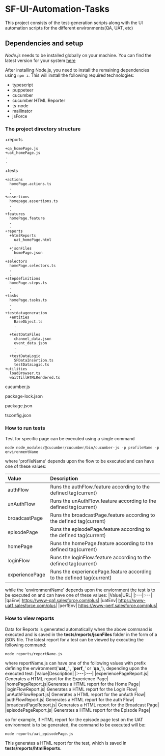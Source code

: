 # SF-UI-Automation-Tasks
This project consists of the test-generation scripts along with the UI automation scripts for the different environments(QA, UAT, etc)
## Dependencies and setup
*Node.js* needs to be installed globally on your machine. You can find the latest version for your system [here](https://nodejs.org/en/download/)

After installing Node.js, you need to install the remaining dependencies using `npm i`. This will install the following required technologies:
- typescript
- puppeteer
- cucumber
- cucumber HTML Reporter
- ts-node
- mailinator
- jsForce

### The project directory structure
+reports

    +qa_homePage.js
    +uat_homePage.js
    .
    .
+tests

    +actions
      homePage.actions.ts
      .
      .
    +assertions
      homepage.assertions.ts
      .
      .
    +features
      homePage.feature
      .
      .
    +reports
      +htmlReports
        uat_homePage.html  
        .
      +jsonFiles
        homePage.json
        .
    +selectors
      homePage.selectors.ts
      .
      .
    +stepdefinitions
      homePage.steps.ts
      .
      .
    +tasks
      homePage.tasks.ts
      .
      .
    +testdatageneration
      +entities
        BaseObject.ts
        .
        .
      +testDataFiles
        channel_data.json
        event_data.json
        .
        .
      +testDataLogic
        SFDataInsertion.ts
        testDataLogic.ts
    +utilities
      loadBrowser.ts
      waitTillHTMLRendered.ts
    
  cucumber.js
  
  package-lock.json
  
  package.json
  
  tsconfig.json

### How to run tests
Test for specific page can be executed using a single command
```
node node_modules/@cucumber/cucumber/bin/cucumber-js -p profileName -p environmentName
```
where 'profileName' depends upon the flow to be executed and can have one of these values:

|Value|Description|
|:---|:---|
|authFlow| Runs the authFlow.feature according to the defined tag(current)|
|unAuthFlow| Runs the unAuthFlow.feature according to the defined tag(current)|
|broadcastPage| Runs the broadcastPage.feature according to the defined tag(current)|
|episodePage| Runs the episodePage.feature according to the defined tag(current)|
|homePage| Runs the homePage.feature according to the defined tag(current)|
|loginFlow| Runs the loginFlow.feature according to the defined tag(current)|
|experiencePage| Runs the experiencePage.feature according to the defined tag(current)|



while the 'environmentName' depends upon the enviornment the test is to be executed on and can have one of these values:
|Value|URL|
|:---|:---|
|qaEnv| https://www-qa1.salesforce.com/plus|
|uatEnv| https://www-uat1.salesforce.com/plus|
|perfEnv| https://www-perf.salesforce.com/plus|


### How to view reports
Data for Reports is generated automatically when the above command is executed and is saved in the **tests/reports/jsonFiles** folder in the form of a jSON file. The latest report for a test can be viewed by executing the following command:
```
node reports/reportName.js
```
where reportName.js can have one of the following values with prefix defining the environment('**uat_**' , '**perf_**' or '**qa_**'), depending upon the executed test:
|Value|Description|
|:---|:---|
|experiencePageReport.js| Generates a HTML report for the Experience Page|
|homePageReport.js|Generates a HTML report for the Home Page|
|loginFlowReport.js| Generates a HTML report for the Login Flow|
|unAuthFlowReport.js| Generates a HTML report for the unAuth Flow|
|authFlowReport.js| Generates a HTML report for the auth Flow|
|broadcastPageReport.js| Generates a HTML report for the Broadcast Page|
|episodePageReport.js| Generates a HTML report for the Episode Page|

so for example, if HTML report for the episode page test on the UAT environment is to be generated, the command to be executed will be:
```
node reports/uat_episodePage.js
```

This generates a HTML report for the test, which is saved in **tests/reports/htmlReports**.
